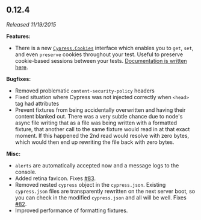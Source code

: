 ## 0.12.4

_Released 11/19/2015_

**Features:**

- There is a new [`Cypress.Cookies`](/api/cypress-api/cookies) interface which enables you to `get`, `set`, and even `preserve` cookies throughout your test. Useful to preserve cookie-based sessions between your tests. [Documentation is written here](/api/cypress-api/cookies).

**Bugfixes:**

- Removed problematic `content-security-policy` headers
- Fixed situation where Cypress was not injected correctly when `<head>` tag had attributes
- Prevent fixtures from being accidentally overwritten and having their content blanked out. There was a very subtle chance due to node's async file writing that as a file was being written with a formatted fixture, that another call to the same fixture would read in at that exact moment. If this happened the 2nd read would resolve with zero bytes, which would then end up rewriting the file back with zero bytes.

**Misc:**

- `alerts` are automatically accepted now and a message logs to the console.
- Added retina favicon. Fixes [#83](https://github.com/cypress-io/cypress/issues/83).
- Removed nested `cypress` object in the `cypress.json`. Existing `cypress.json` files are transparently rewritten on the next server boot, so you can check in the modified `cypress.json` and all will be well. Fixes [#82](https://github.com/cypress-io/cypress/issues/82).
- Improved performance of formatting fixtures.
